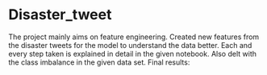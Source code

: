 # Disaster_tweet
The project mainly aims on feature engineering. 
Created new features from the disaster tweets for the model to understand the data better. 
Each and every step taken is explained in detail in the given notebook.
Also delt with the class imbalance in the given data set.
Final results:

